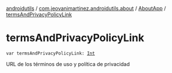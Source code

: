 [androidutils](../../index.md) / [com.jeovanimartinez.androidutils.about](../index.md) / [AboutApp](index.md) / [termsAndPrivacyPolicyLink](./terms-and-privacy-policy-link.md)

# termsAndPrivacyPolicyLink

`var termsAndPrivacyPolicyLink: `[`Int`](https://kotlinlang.org/api/latest/jvm/stdlib/kotlin/-int/index.html)

URL de los términos de uso y política de privacidad

